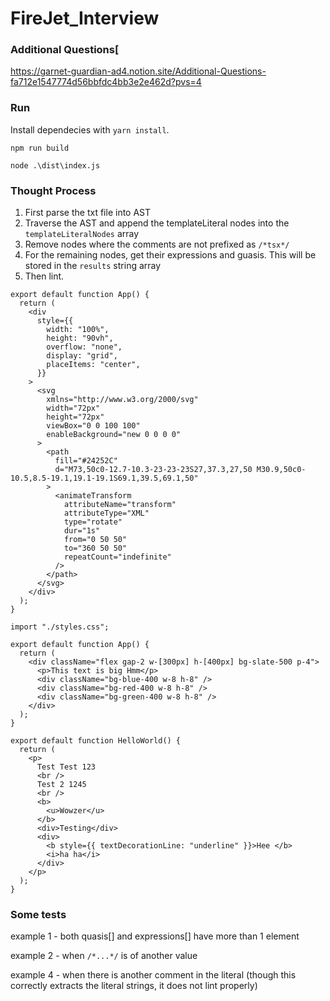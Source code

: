 # FireJet_Interview
### Additional Questions[
https://garnet-guardian-ad4.notion.site/Additional-Questions-fa712e1547774d56bbfdc4bb3e2e462d?pvs=4
### Run
Install dependecies with `yarn install`.

`npm run build`

`node .\dist\index.js`

### Thought Process
1. First parse the txt file into AST
2. Traverse the AST and append the templateLiteral nodes into the `templateLiteralNodes` array
3. Remove nodes where the comments are not prefixed as `/*tsx*/`
4. For the remaining nodes, get their expressions and guasis. This will be stored in the `results` string array
5. Then lint.
```
export default function App() {
  return (
    <div
      style={{
        width: "100%",
        height: "90vh",
        overflow: "none",
        display: "grid",
        placeItems: "center",
      }}
    >
      <svg
        xmlns="http://www.w3.org/2000/svg"
        width="72px"
        height="72px"
        viewBox="0 0 100 100"
        enableBackground="new 0 0 0 0"
      >
        <path
          fill="#24252C"
          d="M73,50c0-12.7-10.3-23-23-23S27,37.3,27,50 M30.9,50c0-10.5,8.5-19.1,19.1-19.1S69.1,39.5,69.1,50"
        >
          <animateTransform
            attributeName="transform"
            attributeType="XML"
            type="rotate"
            dur="1s"
            from="0 50 50"
            to="360 50 50"
            repeatCount="indefinite"
          />
        </path>
      </svg>
    </div>
  );
}

import "./styles.css";

export default function App() {
  return (
    <div className="flex gap-2 w-[300px] h-[400px] bg-slate-500 p-4">
      <p>This text is big Hmm</p>
      <div className="bg-blue-400 w-8 h-8" />
      <div className="bg-red-400 w-8 h-8" />
      <div className="bg-green-400 w-8 h-8" />
    </div>
  );
}

export default function HelloWorld() {
  return (
    <p>
      Test Test 123
      <br />
      Test 2 1245
      <br />
      <b>
        <u>Wowzer</u>
      </b>
      <div>Testing</div>
      <div>
        <b style={{ textDecorationLine: "underline" }}>Hee </b>
        <i>ha ha</i>
      </div>
    </p>
  );
}
```
### Some tests
example 1 - both quasis[] and expressions[] have more than 1 element

example 2 - when `/*...*/` is of another value

example 4 - when there is another comment in the literal (though this correctly extracts the literal strings, it does not lint properly)
